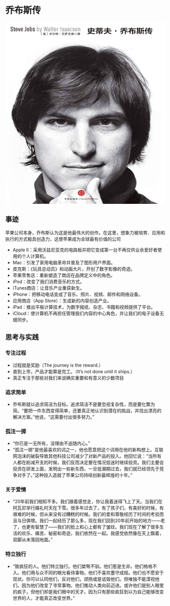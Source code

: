 # 乔布斯传

![乔布斯传](./jobs.jpg)

## 事迹

苹果公司本身，乔布斯认为这是他最伟大的创作。在这里，想象力被培育、应用和执行的方式极具创造力，这使苹果成为全球最有价值的公司

- Apple II：采用沃兹尼亚克的电路板并把它变成第一台不再仅供业余爱好者使用的个人计算机。
- Mac：引发了家用电脑革命并普及了图形用户界面。
- 皮克斯：《玩具总动员》和动画大片，开创了数字影像的奇迹。
- 苹果零售店：重新塑造了商店在品牌定义中的角色。
- iPod：改变了我们消费音乐的方式。
- iTunes商店：让音乐产业重获新生。
- iPhone：把移动电话变成了音乐、照片、视频、邮件和网络设备。
- 应用商店（App Store）：生成新的内容创造产业。
- iPad：推出平板计算技术，为数字报纸、杂志、书籍和视频提供了平台。
- iCloud：使计算机不再担任管理我们内容的中心角色，并让我们的电子设备无缝同步。

## 思考与实践

### 专注过程

- 过程就是奖励（The journey is the reward.）
- 直到上市，产品才能算是完工。（It’s not done until it ships.）
- 真正专注于那些对我们来说确实重要和有意义的少数项目

### 追求简单

- 乔布斯就以追求简洁为目标。追求简洁不是要忽视复杂性，而是要化繁为简。“要把一件东西变得简单，还要真正地认识到潜在的挑战，并找出漂亮的解决方案。”他说，“这需要付出很多努力。”

### 孤注一掷

- “你已是一无所有，没理由不追随内心。”
- “孤注一掷”是他最喜欢的词之一，他也愿意把这个词用在他的新构想上。互联网泡沫的破裂导致其他科技公司减少了对新产品的投入。他回忆说：“当所有人都在削减开支的时候，我们反而决定要在情况低迷时继续投资。我们主要会投资在研发上面，发明出一些新东西，一旦低潮期过去，我们就已经领先于竞争对手了。”这种投入造就了苹果公司持续创新最辉煌的十年。”

### 关于爱情

- “20年前我们相知不多。我们跟着感觉走，你让我着迷得飞上了天。当我们在阿瓦尼举行婚礼时天在下雪。很多年过去了，有了孩子们，有美好的时候，有艰难的时候，但从来没有过糟糕的时候。我们的爱和尊敬经历了时间的考验而且与日俱增。我们一起经历了那么多，现在我们回到20年前开始的地方——老了，也更有智慧了——我们的脸上和心上都有了皱纹。我们现在了解了很多生活的欢乐、痛苦、秘密和奇迹，我们依然在一起。我感觉依然像在天上飘着，双脚从未落回地面。”

### 特立独行

- “致疯狂的人。他们特立独行。他们桀骜不驯。他们惹是生非。他们格格不入。他们用与众不同的眼光看待事物。他们不喜欢墨守成规。他们也不愿安于现状。你可以认同他们，反对他们，颂扬或是诋毁他们。但唯独不能漠视他们。因为他们改变了寻常事物。他们推动人类向前迈进。或许他们是别人眼里的疯子，但他们却是我们眼中的天才。因为只有那些疯狂到以为自己能够改变世界的人，才能真正改变世界。”